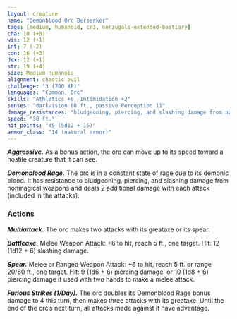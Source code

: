 ```yaml
---
layout: creature
name: "Demonblood Orc Berserker"
tags: [medium, humanoid, cr3, nerzugals-extended-bestiary]
cha: 10 (+0)
wis: 12 (+1)
int: 7 (-2)
con: 16 (+3)
dex: 12 (+1)
str: 19 (+4)
size: Medium humanoid
alignment: chaotic evil
challenge: "3 (700 XP)"
languages: "Common, Orc"
skills: "Athletics +6, Intimidation +2"
senses: "darkvision 60 ft., passive Perception 11"
damage_resistances: "bludgeoning, piercing, and slashing damage from nonmagical weapons"
speed: "30 ft."
hit_points: "45 (5d12 + 15)"
armor_class: "14 (natural armor)"
---
```


***Aggressive.*** As a bonus action, the ore can move up
to its speed toward a hostile creature that it can
see.

***Demonblood Rage.*** The orc is in a constant state of
rage due to its demonic blood. It has resistance to
bludgeoning, piercing, and slashing damage from
nonmagical weapons and deals 2 additional damage
with each attack (included in the attacks).

### Actions

***Multiattack.*** The orc makes two attacks with its
greataxe or its spear.

***Battleaxe.*** Melee Weapon Attack: +6 to hit, reach 5
ft., one target. Hit: 12 (1d12 + 6) slashing damage.

***Spear.*** Melee or Ranged Weapon Attack: +6 to hit,
reach 5 ft. or range 20/60 ft., one target. Hit: 9
(1d6 + 6) piercing damage, or 10 (1d8 + 6)
piercing damage if used with two hands to make a
melee attack.

***Furious Strikes (1/Day).*** The orc doubles its
Demonblood Rage bonus damage to 4 this turn,
then makes three attacks with its greataxe. Until the
end of the orc’s next turn, all attacks made against
it have advantage.
